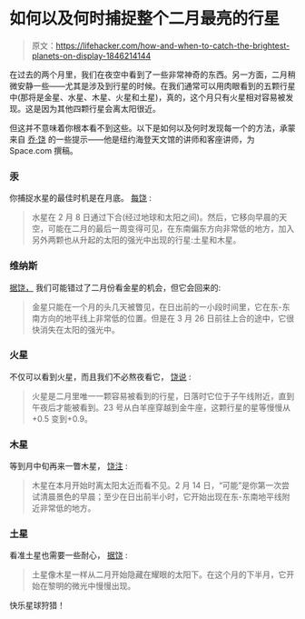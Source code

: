 # 如何以及何时捕捉整个二月最亮的行星

> 原文：<https://lifehacker.com/how-and-when-to-catch-the-brightest-planets-on-display-1846214144>

在过去的两个月里，我们在夜空中看到了一些非常神奇的东西。另一方面，二月稍微安静一些——尤其是涉及到行星的时候。在我们通常可以用肉眼看到的五颗行星中(那将是金星、水星、木星、火星和土星)，真的，这个月只有火星相对容易被发现。这是因为其他四颗行星会离太阳很近。



但这并不意味着你根本看不到这些。以下是如何以及何时发现每一个的方法，承蒙来自 [乔·饶](https://www.space.com/33619-visible-planets-guide.html) 的一些提示——他是纽约海登天文馆的讲师和客座讲师，为 Space.com 撰稿。

### 汞

你捕捉水星的最佳时机是在月底。 [每饶](https://www.space.com/33619-visible-planets-guide.html) :

> 水星在 2 月 8 日通过下合(经过地球和太阳之间)。然后，它移向早晨的天空，可能在二月的最后一周变得可见，在东南偏东方向非常低的地方，加入另外两颗也从升起的太阳的强光中出现的行星:土星和木星。

### 维纳斯

[据饶，](https://www.space.com/33619-visible-planets-guide.html) 我们可能错过了二月份看金星的机会，但它会回来的:

> 金星只能在一个月的头几天被瞥见，在日出前的一小段时间里，它在东-东南方向的地平线上非常低的位置。但是在 3 月 26 日前往上合的途中，它很快消失在太阳的强光中。

### 火星

不仅可以看到火星，而且我们不必熬夜看它， [饶说](https://www.space.com/33619-visible-planets-guide.html) :

> 火星是二月里唯一一颗容易被看到的行星，日落时它位于子午线附近，直到午夜后才能被看到。23 号从白羊座穿越到金牛座，这颗行星的星等慢慢从+0.5 变到+0.9。

### 木星

等到月中旬再来一瞥木星， [饶注](https://www.space.com/33619-visible-planets-guide.html) :

> 木星在本月开始时离太阳太近而看不见。2 月 14 日，“可能”是你第一次尝试清晨景色的早晨；至少在日出前半小时，它开始出现在东-东南地平线附近非常低的地方。

### 土星

看准土星也需要一些耐心， [据饶](https://www.space.com/33619-visible-planets-guide.html) :

> 土星像木星一样从二月开始隐藏在耀眼的太阳下。在这个月的下半月，它开始在黎明的微光中慢慢出现。

快乐星球狩猎！